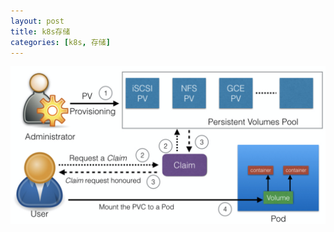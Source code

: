 ```yaml
---
layout: post
title: k8s存储
categories: [k8s, 存储]
---
```


![kube pvc](https://github.com/shidongwa/shidongwa.github.io/blob/master/images/persist-volume-claim.png?raw=true)